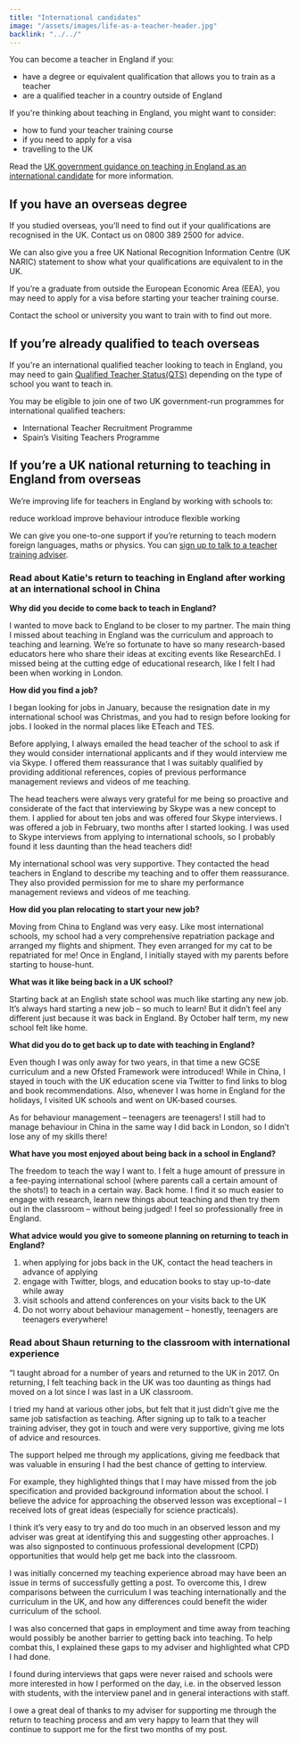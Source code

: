 ```yaml
---
title: "International candidates"
image: "/assets/images/life-as-a-teacher-header.jpg"
backlink: "../../"
---
```

<div class="content__right">
</div>

<div class="content__left">

<p>You can become a teacher in England if you:</p>

<ul>
  <li>have a degree or equivalent qualification that allows you to train as a teacher</li>
  <li>are a qualified teacher in a country outside of England</li>
</ul>


<p>If you're thinking about teaching in England, you might want to consider:</p>

<ul>
  <li>how to fund your teacher training course</li>
  <li>if you need to apply for a visa</li> 
  <li>travelling to the UK</li>
</ul>

<p>Read the <a href="">UK government guidance on teaching in England as an international candidate</a> for more information.</p>

<h2>If you have an overseas degree</h2>

<p>If you studied overseas, you’ll need to find out if your qualifications are recognised in the UK. Contact us on 0800 389 2500 for advice.</p>

<p>We can also give you a free UK National Recognition Information Centre (UK NARIC) statement to show what your qualifications are equivalent to in the UK.</p>
<p>If you’re a graduate from outside the European Economic Area (EEA), you may need to apply for a visa before starting your teacher training course.</p>

<p>Contact the school or university you want to train with to find out more.</p>

<h2>If you’re already qualified to teach overseas</h2>

<p>If you're an international qualified teacher looking to teach in England, you may need to gain <a href="https://www.gov.uk/government/collections/qualified-teacher-status-qts">Qualified Teacher Status(QTS)</a> depending on the type of school you want to teach in.</p>


<p>You may be eligible to join one of two UK government-run programmes for international qualified teachers:</p>

<ul>
  <li>International Teacher Recruitment Programme</li>
  <li>Spain’s Visiting Teachers Programme</li>
</ul>

<h2>If you’re a UK national returning to teaching in England from overseas</h2> 

We’re improving life for teachers in England by working with schools to:

reduce workload
improve behaviour
introduce flexible working 

We can give you one-to-one support if you’re returning to teach modern foreign languages, maths or physics. You can <a href="">sign up to talk to a teacher training adviser</a>.

<h3>Read about Katie's return to teaching in England after working at an international school in China</h2>

<p><strong>Why did you decide to come back to teach in England?</strong></p> 
<p>I wanted to move back to England to be closer to my partner.  The main thing I missed about teaching in England was the curriculum and approach to teaching and learning.  We’re so fortunate to have so many research-based educators here who share their ideas at exciting events like ResearchEd. I missed being at the cutting edge of educational research, like I felt I had been when working in London.</p>
<p><strong>How did you find a job?</strong></p>
<p>I began looking for jobs in January, because the resignation date in my international school was Christmas, and you had to resign before looking for jobs. I looked in the normal places like ETeach and TES. </p> 
<p>Before applying, I always emailed the head teacher of the school to ask if they would consider international applicants and if they would interview me via Skype. I offered them reassurance that I was suitably qualified by providing additional references, copies of previous performance management reviews and videos of me teaching.</p>  
<p>The head teachers were always very grateful for me being so proactive and considerate of the fact that interviewing by Skype was a new concept to them.   I applied for about ten jobs and was offered four Skype interviews. I was offered a job in February, two months after I started looking.  I was used to Skype interviews from applying to international schools, so I probably found it less daunting than the head teachers did!</p> 
<p>My international school was very supportive. They contacted the head teachers in England to describe my teaching and to offer them reassurance.  They also provided permission for me to share my performance management reviews and videos of me teaching.</p>
<p><strong>How did you plan relocating to start your new job?</strong></p>
<p>Moving from China to England was very easy. Like most international schools, my school had a very comprehensive repatriation package and arranged my flights and shipment.  They even arranged for my cat to be repatriated for me!  Once in England, I initially stayed with my parents before starting to house-hunt.</p>
<p><strong>What was it like being back in a UK school?</strong></p>
<p>Starting back at an English state school was much like starting any new job. It’s always hard starting a new job – so much to learn!  But it didn’t feel any different just because it was back in England. By October half term, my new school felt like home.</p>
<p><strong>What did you do to get back up to date with teaching in England?</strong></p>
<p>Even though I was only away for two years, in that time a new GCSE curriculum and a new Ofsted Framework were introduced! While in China, I stayed in touch with the UK education scene via Twitter to find links to blog and book recommendations. Also, whenever I was home in England for the holidays, I visited UK schools and went on UK-based courses.</p> 
<p>As for behaviour management – teenagers are teenagers! I still had to manage behaviour in China in the same way I did back in London, so I didn’t lose any of my skills there!</p>
<p><strong>What have you most enjoyed about being back in a school in England?</strong></p>
<p>The freedom to teach the way I want to. I felt a huge amount of pressure in a fee-paying international school (where parents call a certain amount of the shots!) to teach in a certain way. Back home.  I find it so much easier to engage with research, learn new things about teaching and then try them out in the classroom – without being judged! I feel so professionally free in England.</p>
<p><strong>What advice would you give to someone planning on returning to teach in England?</strong></p>
<ol>
  <li>when applying for jobs back in the UK, contact the head teachers in advance of applying</li>
  <li>engage with Twitter, blogs, and education books to stay up-to-date while away</li>
  <li>visit schools and attend conferences on your visits back to the UK</li>
  <li>Do not worry about behaviour management – honestly, teenagers are teenagers everywhere!</li>
  </ol>
  
  <h3>Read about Shaun returning to the classroom with international experience </h3>
  
 <p>“I taught abroad for a number of years and returned to the UK in 2017. On returning, I felt teaching back in the UK was too daunting as things had moved on a lot since I was last in a UK classroom.</p>
 
 <p>I tried my hand at various other jobs, but felt that it just didn't give me the same job satisfaction as teaching. After signing up to talk to a teacher training adviser, they got in touch and were very supportive, giving me lots of advice and resources.</p> 

<p>The support helped me through my applications, giving me feedback that was valuable in ensuring I had the best chance of getting to interview.</p>
<p>For example, they highlighted things that I may have missed from the job specification and provided background information about the school. I believe the advice for approaching the observed lesson was exceptional – I received lots of great ideas (especially for science practicals).</p>

<p>I think it’s very easy to try and do too much in an observed lesson and my adviser was great at identifying this and suggesting other approaches. I was also signposted to continuous professional development (CPD) opportunities that would help get me back into the classroom.</p>

<p>I was initially concerned my teaching experience abroad may have been an issue in terms of successfully getting a post. To overcome this, I drew comparisons between the curriculum I was teaching internationally and the curriculum in the UK, and how any differences could benefit the wider curriculum of the school.</p>

<p>I was also concerned that gaps in employment and time away from teaching would possibly be another barrier to getting back into teaching. To help combat this, I explained these gaps to my adviser and highlighted what CPD I had done.</p>

<p>I found during interviews that gaps were never raised and schools were more interested in how I performed on the day, i.e. in the observed lesson with students, with the interview panel and in general interactions with staff.</p>

<p>I owe a great deal of thanks to my adviser for supporting me through the return to teaching process and am very happy to learn that they will continue to support me for the first two months of my post.</p>

  
  








  
  






